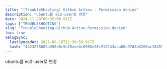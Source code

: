 ```yaml
---
title: "[TroubleShooting] Github Action - Permission denied"
description: "ubuntu를 ec2-user로 변경"
date: 2024-11-28T06:32:00.911Z
tags: ["TROUBLESHOOTING"]
slug: "TroubleShooting-Github-Action-Permission-denied"
toc: true
velogSync:
  lastSyncedAt: 2025-08-19T11:38:59.917Z
  hash: "4423278682a398e0c5e25aee4c0988e28c912243aaa68a97d8b3266ac18455fa"
---
```


ubuntu를 ec2-user로 변경
